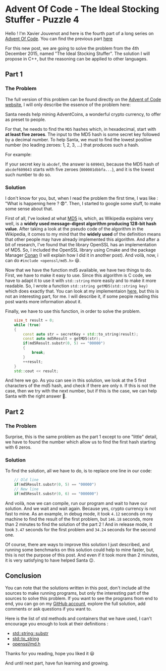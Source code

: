 # Advent Of Code - The Ideal Stocking Stuffer - Puzzle 4

Hello ! I'm Xavier Jouvenot and here is the fourth part of a long series on [Advent Of Code](https://adventofcode.com). You can find the previous part [here](2019-06-14-AdventOfCode2015-Day3-Perfectly-Spherical-Houses-in-A-Vacuum.md)

For this new post, we are going to solve the problem from the 4th December 2015, named "The Ideal Stocking Stuffer".
The solution I will propose in C++, but the reasoning can be applied to other languages.

## Part 1

### The Problem

The full version of this problem can be found directly on the [Advent of Code website](https://adventofcode.com/2015/day/4), I will only describe the essence of the problem here:

Santa needs help mining AdventCoins, a wonderful crypto currency, to offer as preset to people.

For that, he needs to find the `MD5` hashes which, in hexadecimal, start with **at least five zeroes**. The input to the MD5 hash is some secret key followed by a decimal number. To help Santa, we must to find the lowest positive number (no leading zeroes: 1, 2, 3, ...) that produces such a hash.

For example:

If your secret key is `abcdef`, the answer is `609043`, because the MD5 hash of `abcdef609043` starts with five zeroes (`000001dbbfa...`), and it is the lowest such number to do so.

### Solution

I don't know for you, but, when I read the problem the first time, I was like : "What is happening here ? 😨". Then, I started to google some stuff, to make some sense about that.

First of all, I've looked at what [MD5](https://en.wikipedia.org/wiki/MD5) is, which, as Wikipedia explains very well, is a **widely used message-digest algorithm producing 128-bit hash value**.
After taking a look at the pseudo code of the algorithm in the Wikipedia, it comes to my mind that the **widely used** of the definition means that other people may have already implemented this algorithm. And after a bit of research, I've found that the library OpenSSL has an implementation of MD5. So, I included the OpenSSL library using Cmake and the package Manager [Conan](https://conan.io/) (I will explain how I did it in another post). And voilà, now, i can do `#include <openssl/md5.h>` 😃.

Now that we have the function md5 available, we have two things to do.
First, we have to make it easy to use. Since this algorithm is C code, we have to adapt it to use it with `std::string` more easily and to make it more readable.
So, I wrote a function `std::string getMD5(std::string key)` which does exactly that. You can look at my implementaion [here](TODO), but this is not an interesting part, for me. I will describe it, if some people reading this post wants more information about it.

Finally, we have to use this function, in order to solve the problem.

```c++
    size_t result = 0;
    while (true)
    {
        const auto str = secretKey + std::to_string(result);
        const auto md5Result = getMD5(str);
        if(md5Result.substr(0, 5) == "00000")
        {
            break;
        }
        ++result;
    }
    std::cout << result;
```

And here we go. As you can see in this solution, we look at the 5 first characters of the md5 hash, and check if there are only `0`. If this is not the case, then we try with the next number, but if this is the case, we can help Santa with the right answer 🎅.

## Part 2

### The Problem

Surprise, this is the same problem as the part 1 except to one "little" detail, we have to found the number which allow us to find the first hash starting with 6 zeros.

### Solution

To find the solution, all we have to do, is to replace one line in our code:
```c++
    // Old line
    if(md5Result.substr(0, 5) == "00000")
    // New line
    if(md5Result.substr(0, 6) == "000000")
```

And voilà, now we can compile, run our program and wait to have our solution. And we wait and wait again. Because yes, crypto currency is not fast to mine. As an example, in debug mode, it took `4.12` seconds on my machine to find the result of the first problem, but `146.18` seconds, more than 2 minutes to find the solution of the part 2 !
And in release mode, it took `3.47` seconds for the first problem and `34.24` seconds for the second one.

Of course, there are ways to improve this solution I just described, and running some benchmarks on this solution could help to mine faster, but, this is not the purpose of this post.
And even if it took more than 2 minutes, it is very satisfying to have helped Santa 😉.

## Conclusion

You can note that the solutions written in this post, don't include all the sources to make running programs, but only the interesting part of the sources to solve this problem.
If you want to see the programs from end to end, you can go on my [GitHub account](https://github.com/Xav83/AdventOfCode/tree/2015.04/2015/Day4), explore the full solution, add comments or ask questions if you want to.

Here is the list of std methods and containers that we have used, I can't encourage you enough to look at their definitions :

- [std::string::substr](https://en.cppreference.com/w/cpp/container/vector)
- [std::to_string](https://en.cppreference.com/w/cpp/algorithm/sort)
- [openssl/md.h](https://www.openssl.org/docs/man1.0.2/man3/MD5.html)

Thanks for you reading, hope you liked it 😃

And until next part, have fun learning and growing.
